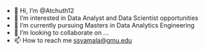 - 👋 Hi, I’m @Atchuth12
- 👀 I’m interested in Data Analyst and Data Scientist opportunities
- 🌱 I’m currently pursuing Masters in Data Analytics Engineering
- 💞️ I’m looking to collaborate on ...
- 📫 How to reach me ssyamala@gmu.edu

<!---
Atchuth12/Atchuth12 is a ✨ special ✨ repository because its `README.md` (this file) appears on your GitHub profile.
You can click the Preview link to take a look at your changes.
--->

